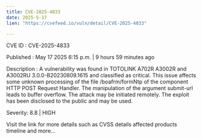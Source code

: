 ```yaml
---
title: CVE-2025-4833
date: 2025-5-17
lien: "https://cvefeed.io/vuln/detail/CVE-2025-4833"

---
```


CVE ID : CVE-2025-4833

Published :  May 17
2025
6:15 p.m. | 9 hours
59 minutes ago

Description : A vulnerability was found in TOTOLINK A702R
A3002R and A3002RU 3.0.0-B20230809.1615 and classified as critical. This issue affects some unknown processing of the file /boafrm/formNtp of the component HTTP POST Request Handler. The manipulation of the argument submit-url leads to buffer overflow. The attack may be initiated remotely. The exploit has been disclosed to the public and may be used.

Severity: 8.8 | HIGH

Visit the link for more details
such as CVSS details
affected products
timeline
and more...
